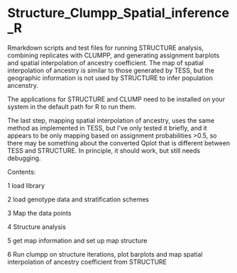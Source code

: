 # Structure_Clumpp_Spatial_inference_R
Rmarkdown scripts and test files for running STRUCTURE analysis, combining replicates with CLUMPP, and generating assignment barplots and spatial interpolation of ancestry coefficient. The map of spatial interpolation of ancestry is similar to those generated by TESS, but the geographic information is not used by STRUCTURE to infer population ancenstry.

The applications for STRUCTURE and CLUMP need to be installed on your system in the default path for R to run them.

The last step, mapping spatial interpolation of ancestry, uses the same method as implemented in TESS, but I've only tested it briefly,  and it appears to be only mapping based on assignment probabilities >0.5, so there may be something about the converted Qplot that is different between TESS and STRUCTURE. In principle, it should work, but still needs debugging.

Contents:

1 load library

2 load genotype data and stratification schemes

3 Map the data points

4 Structure analysis

5 get map information and set up map structure

6 Run clumpp on structure iterations, plot barplots and map spatial interpolation of ancestry coefficient from STRUCTURE
